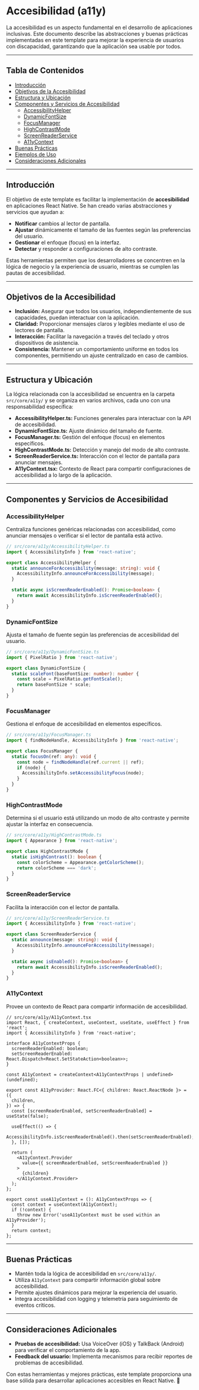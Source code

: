 # Accesibilidad (a11y)

La accesibilidad es un aspecto fundamental en el desarrollo de aplicaciones inclusivas. Este documento describe las abstracciones y buenas prácticas implementadas en este template para mejorar la experiencia de usuarios con discapacidad, garantizando que la aplicación sea usable por todos.

---

## Tabla de Contenidos

- [Introducción](#introducci%C3%B3n)
- [Objetivos de la Accesibilidad](#objetivos-de-la-accesibilidad)
- [Estructura y Ubicación](#estructura-y-ubicaci%C3%B3n)
- [Componentes y Servicios de Accesibilidad](#componentes-y-servicios-de-accesibilidad)
  - [AccessibilityHelper](#accessibilityhelper)
  - [DynamicFontSize](#dynamicfontsize)
  - [FocusManager](#focusmanager)
  - [HighContrastMode](#highcontrastmode)
  - [ScreenReaderService](#screenreaderservice)
  - [A11yContext](#a11ycontext)
- [Buenas Prácticas](#buenas-pr%C3%A1cticas)
- [Ejemplos de Uso](#ejemplos-de-uso)
- [Consideraciones Adicionales](#consideraciones-adicionales)

---

## Introducción

El objetivo de este template es facilitar la implementación de **accesibilidad** en aplicaciones React Native. Se han creado varias abstracciones y servicios que ayudan a:

- **Notificar** cambios al lector de pantalla.
- **Ajustar** dinámicamente el tamaño de las fuentes según las preferencias del usuario.
- **Gestionar** el enfoque (focus) en la interfaz.
- **Detectar** y responder a configuraciones de alto contraste.

Estas herramientas permiten que los desarrolladores se concentren en la lógica de negocio y la experiencia de usuario, mientras se cumplen las pautas de accesibilidad.

---

## Objetivos de la Accesibilidad

- **Inclusión:** Asegurar que todos los usuarios, independientemente de sus capacidades, puedan interactuar con la aplicación.
- **Claridad:** Proporcionar mensajes claros y legibles mediante el uso de lectores de pantalla.
- **Interacción:** Facilitar la navegación a través del teclado y otros dispositivos de asistencia.
- **Consistencia:** Mantener un comportamiento uniforme en todos los componentes, permitiendo un ajuste centralizado en caso de cambios.

---

## Estructura y Ubicación

La lógica relacionada con la accesibilidad se encuentra en la carpeta `src/core/a11y/` y se organiza en varios archivos, cada uno con una responsabilidad específica:

- **AccessibilityHelper.ts:** Funciones generales para interactuar con la API de accesibilidad.
- **DynamicFontSize.ts:** Ajuste dinámico del tamaño de fuente.
- **FocusManager.ts:** Gestión del enfoque (focus) en elementos específicos.
- **HighContrastMode.ts:** Detección y manejo del modo de alto contraste.
- **ScreenReaderService.ts:** Interacción con el lector de pantalla para anunciar mensajes.
- **A11yContext.tsx:** Contexto de React para compartir configuraciones de accesibilidad a lo largo de la aplicación.

---

## Componentes y Servicios de Accesibilidad

### AccessibilityHelper

Centraliza funciones genéricas relacionadas con accesibilidad, como anunciar mensajes o verificar si el lector de pantalla está activo.

```ts
// src/core/a11y/AccessibilityHelper.ts
import { AccessibilityInfo } from 'react-native';

export class AccessibilityHelper {
  static announceForAccessibility(message: string): void {
    AccessibilityInfo.announceForAccessibility(message);
  }

  static async isScreenReaderEnabled(): Promise<boolean> {
    return await AccessibilityInfo.isScreenReaderEnabled();
  }
}
```

### DynamicFontSize

Ajusta el tamaño de fuente según las preferencias de accesibilidad del usuario.

```ts
// src/core/a11y/DynamicFontSize.ts
import { PixelRatio } from 'react-native';

export class DynamicFontSize {
  static scaleFont(baseFontSize: number): number {
    const scale = PixelRatio.getFontScale();
    return baseFontSize * scale;
  }
}
```

### FocusManager

Gestiona el enfoque de accesibilidad en elementos específicos.

```ts
// src/core/a11y/FocusManager.ts
import { findNodeHandle, AccessibilityInfo } from 'react-native';

export class FocusManager {
  static focusOn(ref: any): void {
    const node = findNodeHandle(ref.current || ref);
    if (node) {
      AccessibilityInfo.setAccessibilityFocus(node);
    }
  }
}
```

### HighContrastMode

Determina si el usuario está utilizando un modo de alto contraste y permite ajustar la interfaz en consecuencia.

```ts
// src/core/a11y/HighContrastMode.ts
import { Appearance } from 'react-native';

export class HighContrastMode {
  static isHighContrast(): boolean {
    const colorScheme = Appearance.getColorScheme();
    return colorScheme === 'dark';
  }
}
```

### ScreenReaderService

Facilita la interacción con el lector de pantalla.

```ts
// src/core/a11y/ScreenReaderService.ts
import { AccessibilityInfo } from 'react-native';

export class ScreenReaderService {
  static announce(message: string): void {
    AccessibilityInfo.announceForAccessibility(message);
  }

  static async isEnabled(): Promise<boolean> {
    return await AccessibilityInfo.isScreenReaderEnabled();
  }
}
```

### A11yContext

Provee un contexto de React para compartir información de accesibilidad.

```tsx
// src/core/a11y/A11yContext.tsx
import React, { createContext, useContext, useState, useEffect } from 'react';
import { AccessibilityInfo } from 'react-native';

interface A11yContextProps {
  screenReaderEnabled: boolean;
  setScreenReaderEnabled: React.Dispatch<React.SetStateAction<boolean>>;
}

const A11yContext = createContext<A11yContextProps | undefined>(undefined);

export const A11yProvider: React.FC<{ children: React.ReactNode }> = ({
  children,
}) => {
  const [screenReaderEnabled, setScreenReaderEnabled] = useState(false);

  useEffect(() => {
    AccessibilityInfo.isScreenReaderEnabled().then(setScreenReaderEnabled);
  }, []);

  return (
    <A11yContext.Provider
      value={{ screenReaderEnabled, setScreenReaderEnabled }}
    >
      {children}
    </A11yContext.Provider>
  );
};

export const useA11yContext = (): A11yContextProps => {
  const context = useContext(A11yContext);
  if (!context) {
    throw new Error('useA11yContext must be used within an A11yProvider');
  }
  return context;
};
```

---

## Buenas Prácticas

- Mantén toda la lógica de accesibilidad en `src/core/a11y/`.
- Utiliza `A11yContext` para compartir información global sobre accesibilidad.
- Permite ajustes dinámicos para mejorar la experiencia del usuario.
- Integra accesibilidad con logging y telemetría para seguimiento de eventos críticos.

---

## Consideraciones Adicionales

- **Pruebas de accesibilidad:** Usa VoiceOver (iOS) y TalkBack (Android) para verificar el comportamiento de la app.
- **Feedback del usuario:** Implementa mecanismos para recibir reportes de problemas de accesibilidad.

Con estas herramientas y mejores prácticas, este template proporciona una base sólida para desarrollar aplicaciones accesibles en React Native. 🚀
